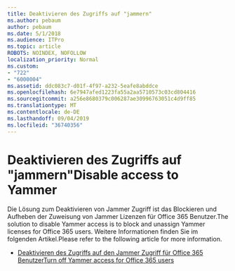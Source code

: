 ```yaml
---
title: Deaktivieren des Zugriffs auf "jammern"
ms.author: pebaum
author: pebaum
ms.date: 5/1/2018
ms.audience: ITPro
ms.topic: article
ROBOTS: NOINDEX, NOFOLLOW
localization_priority: Normal
ms.custom:
- "722"
- "6000004"
ms.assetid: ddc083c7-d01f-4f97-a232-5eafe8abddce
ms.openlocfilehash: 6e7947afed1223fa55a2aa5710573c03cd804416
ms.sourcegitcommit: a256e8680379c006287ae30996763051c4d9ff85
ms.translationtype: MT
ms.contentlocale: de-DE
ms.lasthandoff: 09/04/2019
ms.locfileid: "36740356"
---
```

# <a name="disable-access-to-yammer"></a><span data-ttu-id="b4082-102">Deaktivieren des Zugriffs auf "jammern"</span><span class="sxs-lookup"><span data-stu-id="b4082-102">Disable access to Yammer</span></span>

<span data-ttu-id="b4082-103">Die Lösung zum Deaktivieren von Jammer Zugriff ist das Blockieren und Aufheben der Zuweisung von Jammer Lizenzen für Office 365 Benutzer.</span><span class="sxs-lookup"><span data-stu-id="b4082-103">The solution to disable Yammer access is to block and unassign Yammer licenses for Office 365 users.</span></span> <span data-ttu-id="b4082-104">Weitere Informationen finden Sie im folgenden Artikel.</span><span class="sxs-lookup"><span data-stu-id="b4082-104">Please refer to the following article for more information.</span></span>
  
- [<span data-ttu-id="b4082-105">Deaktivieren des Zugriffs auf den Jammer Zugriff für Office 365 Benutzer</span><span class="sxs-lookup"><span data-stu-id="b4082-105">Turn off Yammer access for Office 365 users</span></span>](https://docs.microsoft.com/yammer/manage-yammer-users/turn-off-user-access)
